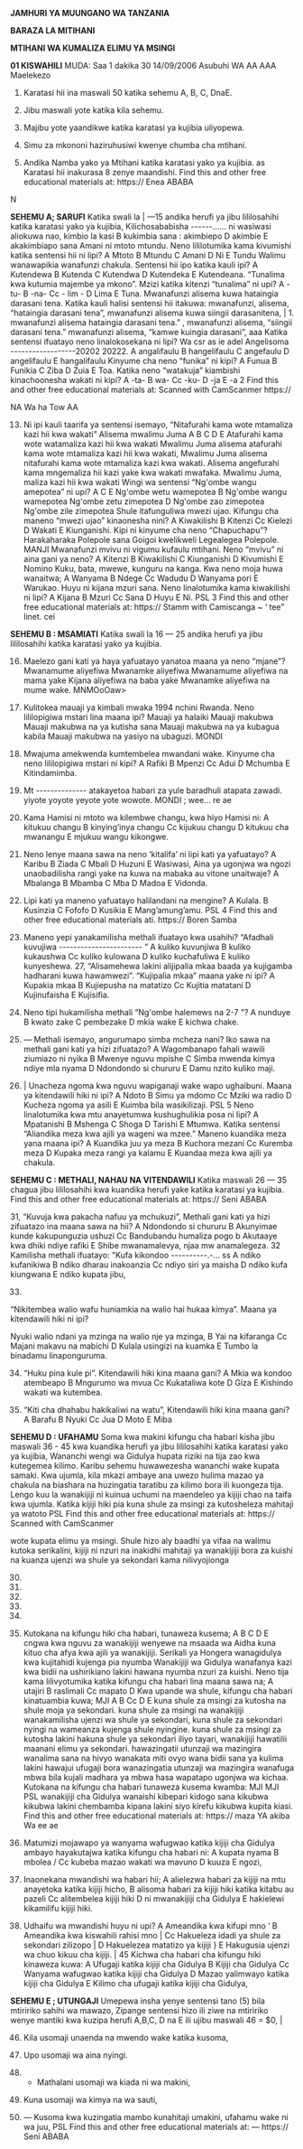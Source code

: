 **JAMHURI YA MUUNGANO WA TANZANIA**

**BARAZA LA MITIHANI**

**MTIHANI WA KUMALIZA ELIMU YA MSINGI**

**01 KISWAHILI**
MUDA: Saa 1 dakika 30 14/09/2006 Asubuhi
WA AA AAA
Maelekezo

1. Karatasi hii ina maswali 50 katika sehemu A, B, C, DnaE.

2. Jibu maswali yote katika kila sehemu.

3. Majibu yote yaandikwe katika karatasi ya kujibia uliyopewa.

4. Simu za mkononi haziruhusiwi kwenye chumba cha mtihani.

5. Andika Namba yako ya Mtihani katika karatasi yako ya kujibia.
as Karatasi hii inakurasa 8 zenye maandishi.
Find this and other free educational materials at:
https:// Enea ABABA

N

**SEHEMU A; SARUFI**
Katika swali la | —15 andika herufi ya jibu lililosahihi katika karatasi yako ya kujibia,
Kilichosababisha ------...... ni wasiwasi aliokuwa nao,
kimbio la kasi
   B kukimbia sana
: akimbiepo
   D akimbie
   E akakimbiapo sana
Amani ni mtoto mtundu. Neno lililotumika kama kivumishi katika sentensi hii ni lipi?
   A Mtoto
   B Mtundu
   C Amani
   D Ni
   E Tundu
Walimu wanawapikia wanafunzi chakula. Sentensi hii ipo katika kauli ipi?
   A Kutendewa
   B Kutenda
   C Kutendwa
   D Kutendeka
   E Kutendeana.
“Tunalima kwa kutumia majembe ya mkono”. Mzizi katika kitenzi “tunalima” ni upi?
   A -tu- B -na- Cc - lim - D
Lima E
Tuna.
Mwanafunzi alisema kuwa hataingia darasani tena. Katika kauli halisi sentensi hii itakuwa:
mwanafunzi, alisema, “hataingia darasani tena”,
mwanafunzi alisema kuwa siingii darasanitena, | 1. 
mwanafunzi alisema hataingia darasani tena.” ,
mwanafunzi alisema, “siingii darasani tena.”
mwanafunzi alisema, “kamwe kuingia darasani”,
aaa
Katika sentensi ifuatayo neno linalokosekana ni lipi?
Wa csr as ie adel
Angelisoma ------------------20202 20222. A angalifaulu B hangelifaulu C angefaulu D angelifaulu E hangalifaulu
Kinyume cha neno “funika” ni kipi?
   A Funua B Funikia C Ziba D Zuia E Toa.
Katika neno “watakuja” kiambishi kinachoonesha wakati ni kipi?
   A -ta- B wa- Cc -ku- D -ja E -a
2
Find this and other free educational materials at:
Scanned with CamScanmer https://

NA
Wa ha Tow
AA

13. Ni ipi kauli taarifa ya sentensi isemayo, “Nitafurahi kama wote mtamaliza kazi hii kwa wakati”
Alisema mwalimu Juma
A
B
C
D
E
Atafurahi kama wote watamaliza kazi hii kwa wakati
Mwalimu Juma alisema atafurahi kama wote mtamaliza kazi hii kwa wakati,
Mwalimu Juma alisema nitafurahi kama wote mtamaliza kazi kwa wakati.
Alisema angefurahi kama mngemaliza hii kazi yake kwa wakati mwafaka.
Mwalimu Juma, maliza kazi hii kwa wakati
Wingi wa sentensi “Ng'ombe wangu amepotea” ni upi?
A
C
E
Ng'ombe wetu wamepotea B Ng'ombe wangu wamepotea
Ng'ombe zetu zimepotea D Ng'ombe zao zimepotea
Ng'ombe zile zimepotea
Shule itafunguliwa mwezi ujao. Kifungu cha maneno “mwezi ujao” kinaonesha nini?
   A Kiwakilishi
   B Kitenzi
Cc Kielezi
   D Wakati
   E Kiunganishi.
Kipi ni kinyume cha neno “Chapuchapu”?
Harakaharaka
Polepole sana
Goigoi kwelikweli
Legealegea
Polepole.
MANJI
Mwanafunzi mvivu ni vigumu kufaulu mtihani. Neno “mvivu” ni aina gani ya neno?
   A Kitenzi
   B Kiwakilishi
   C Kiunganishi
   D Kivumishi
   E Nomino
Kuku, bata, mwewe, kunguru na kanga. Kwa neno moja huwa wanaitwa;
   A Wanyama
   B Ndege
Cc Wadudu
   D Wanyama pori
   E Warukao.
Huyu ni kijana mzuri sana. Neno linalotumika kama kiwakilishi ni lipi?
   A Kijana
   B Mzuri
Cc Sana
   D Huyu
   E Ni.
PSL 3
Find this and other free educational materials at:
https:// Stamm with Camiscanga
~ ‘
tee” linet. cei

**SEHEMU B : MSAMIATI**
Katika swali la 16 — 25 andika herufi ya jibu lililosahihi katika karatasi yako ya kujibia.

16. Maelezo gani kati ya haya yafuatayo yanatoa maana ya neno “mjane”?
Mwanamume aliyefiwa
Mwanamke aliyefiwa
Mwanamume aliyefiwa na mama yake
Kijana aliyefiwa na baba yake
Mwanamke aliyefiwa na mume wake.
MNMOoOaw>

17. Kulitokea mauaji ya kimbali mwaka 1994 nchini Rwanda. Neno lililopigiwa mstari lina maana ipi?
Mauaji ya halaiki
Mauaji makubwa
Mauaji makubwa na ya kutisha sana
Mauaji makubwa na ya kubagua kabila
Mauaji makubwa na yasiyo na ubaguzi.
MONDI

18. Mwajuma amekwenda kumtembelea mwandani wake. Kinyume cha neno lililopigiwa mstari ni kipi?
   A Rafiki
   B Mpenzi
Cc Adui
   D Mchumba
   E Kitindamimba.

19. Mt -------------- atakayetoa habari za yule baradhuli atapata zawadi.
yiyote yoyote yeyote yote wowote.
MONDI
; wee... re ae

20. Kama Hamisi ni mtoto wa kilembwe changu, kwa hiyo Hamisi ni:
   A kitukuu changu
   B kinying’inya changu
Cc kijukuu changu
   D kitukuu cha mwanangu
   E mjukuu wangu kikongwe.

21. Neno lenye maana sawa na neno ‘kitalifa’ ni lipi kati ya yafuatayo?
   A Karibu B Ziada C Mbali D Huzuni E Wasiwasi,
Aina ya ugonjwa wa ngozi unaobadilisha rangi yake na kuwa na mabaka au vitone unaitwaje?
   A Mbalanga B Mbamba C Mba D Madoa E Vidonda.

23. Lipi kati ya maneno yafuatayo halilandani na mengine?
   A Kulala. B Kusinzia C Fofofo D Kusikia E Mang’amung’amu.
PSL 4
Find this and other free educational materials ati.
https:// Boren Samba

26. Maneno yepi yanakamilisha methali ifuatayo kwa usahihi?
“Afadhali kuvujiwa ----------------------- ”
   A kuliko kuvunjiwa
   B kuliko kukaushwa
Cc kuliko kulowana
   D kuliko kuchafuliwa
   E kuliko kunyeshewa.
27, “Alisamehewa lakini alijipalia mkaa baada ya kujigamba hadharani kuwa hawamwezi”. “Kujipalia mkaa” maana yake ni ipi?
   A Kupakia mkaa
   B Kujiepusha na matatizo
Cc Kujitia matatani
   D Kujinufaisha
   E Kujisifia.

28. Neno tipi hukamilisha methali “Ng'ombe halemews na 2-7 ”?
   A nunduye B kwato zake C pembezake D mkia wake E kichwa chake.

29. — Methali isemayo, angurumapo simba mcheza nani? Iko sawa na methali gani kati ya hizi zifuatazo?
   A Wagombanapo fahali wawili ziumiazo ni nyika
   B Mwenye nguvu mpishe
   C Simba mwenda kimya ndiye mla nyama
   D Ndondondo si chururu
   E Damu nzito kuliko maji.

30. | Unacheza ngoma kwa nguvu wapiganaji wake wapo ughaibuni. Maana ya kitendawili hiki ni ipi?
   A Ndoto
   B Simu ya mdomo
Cc Mziki wa radio
   D Kucheza ngoma ya asili
   E Kuimba bila wasikilizaji.
PSL 5
Neno linalotumika kwa mtu anayetumwa kushughulikia posa ni lipi?
   A Mpatanishi B Mshenga C Shoga D Tarishi E Mtumwa.
Katika sentensi “Aliandika meza kwa ajili ya wageni wa mzee.” Maneno kuandika meza yana maana ipi?
   A Kuandika juu ya meza
   B Kuchora mezani
Cc Kuremba meza
   D Kupaka meza rangi ya kalamu
   E Kuandaa meza kwa ajili ya chakula.

**SEHEMU C : METHALI, NAHAU NA VITENDAWILI**
Katika maswali 26 — 35 chagua jibu lililosahihi kwa kuandika herufi yake katika karatasi ya kujibia.
Find this and other free educational materials at:
https:// Seni ABABA

31, “Kuvuja kwa pakacha nafuu ya mchukuzi”, Methali gani kati ya hizi zifuatazo ina maana sawa na hii?
   A Ndondondo si chururu
   B Akunyimae kunde kakupunguzia ushuzi
Cc Bandubandu humaliza pogo b Akutaaye kwa dhiki ndiye rafiki
   E Shibe mwanamalevya, njaa mw anamalegeza.
32 Kamilisha methali ifuatayo:
"Kufa kikondoo ----------.-... ss
   A ndiko kufanikiwa
   B ndiko dharau inakoanzia
Cc ndiyo siri ya maisha
   D ndiko kufa kiungwana
   E ndiko kupata jibu,

33. 
“Nikitembea walio wafu huniamkia na walio hai hukaa kimya”. Maana ya kitendawili hiki ni ipi?
>
Nyuki walio ndani ya mzinga na walio nje ya mzinga,
   B Yai na kifaranga
Cc Majani makavu na mabichi
   D Kulala usingizi na kuamka
   E Tumbo la binadamu linaponguruma.

34. “Huku pina kule pi”. Kitendawili hiki kina maana gani?
   A Mkia wa kondoo atembeapo
   B Mngurumo wa mvua
Cc Kukataliwa kote
   D Giza
   E Kishindo wakati wa kutembea.

35. “Kiti cha dhahabu hakikaliwi na watu”, Kitendawili hiki kina maana gani?
   A Barafu B Nyuki Cc Jua D Moto E Miba

**SEHEMU D : UFAHAMU**
Soma kwa makini kifungu cha habari kisha jibu maswali 36 - 45 kwa kuandika herufi ya jibu lililosahihi katika karatasi yako ya kujibia,
Wananchi wengi wa Gidulya hupata riziki na tija zao kwa kutegemea kilimo. Karibu sehemu huwawezesha wananchi wake kupata samaki.
Kwa ujumla, kila mkazi ambaye ana uwezo hulima mazao ya chakula na biashara na huzingatia taratibu za kilimo bora ili kuongeza tija. Lengo kuu la wanakijiji ni kuinua uchumi na maendeleo ya kijiji chao na taifa kwa ujumla. Katika kijiji hiki pia kuna shule za msingi za kutosheleza mahitaji ya watoto
PSL
Find this and other free educational materials at:
https://
Scanned with CamScanmer

wote kupata elimu ya msingi. Shule hizo aly baadhi ya vifaa na walimu kutoka serikalini,
kijiji ni nzuri na inakidhi mahitaji ya wanakijiji bora za kuishi na kuanza ujenzi wa shule ya sekondari kama nilivyojionga

30.

37.

38.

39.

40.

41. Kutokana na kifungu hiki cha habari, tunaweza kusema;
A
B
C
D
E
cngwa kwa nguvu za wanakijiji wenyewe na msaada wa
Aidha kuna kituo cha afya kwa ajili ya wanakijiji. Serikali ya
Hongera wanagidulya kwa kujitahidi kujenga pia nyumba
Wanakijiji wa Gidulya wanafanya kazi kwa bidii na ushirikiano lakini hawana nyumba nzuri za kuishi.
Neno tija kama lilivyotumika katika kifungu cha habari lina maana sawa na;
A
utajiri B raslimali Cc mapato D
Kwa upande wa shule, kifungu cha habari kinatuambia kuwa;
MJI
A
B
Cc
D
E
kuna shule za msingi za kutosha na shule moja ya sekondari.
kuna shule za msingi na wanakijiji wanakamilisha ujenzi wa shule ya sekondari,
kuna shule za sekondari nyingi na wameanza kujenga shule nyingine.
kuna shule za msingi za kutosha lakini hakuna shule ya sekondari iliyo tayari,
wanakijiji hawatilii maanani elimu ya sekondari.
hawazingatii utunzaji wa mazingira wanalima sana na hivyo wanakata miti ovyo wana bidii sana ya kulima lakini hawajui ufugaji bora wanazingatia utunzaji wa mazingira wanafuga mbwa bila kujali madhara ya mbwa hasa wapatapo ugonjwa wa kichaa.
Kutokana na kifungu cha habari tunaweza kusema kwamba:
MJI
MJI
PSL
wanakijiji cha Gidulya wanaishi kibepari kidogo sana kikubwa kikubwa lakini chembamba kipana lakini siyo kirefu kikubwa kupita kiasi.
Find this and other free educational materials at:
https://
maza YA akiba
Wa ee ae

42. Matumizi mojawapo ya wanyama wafugwao katika kijiji cha Gidulya ambayo hayakutajwa katika kifungu cha habari ni:
   A kupata nyama
   B mbolea /
Cc kubeba mazao wakati wa mavuno
   D kuuza
   E ngozi,

43. Inaonekana mwandishi wa habari hii;
   A alielezwa habari za kijiji na mtu anayetoka katika kijiji hicho,
   B alisoma habari za kijiji hiki katika kitabu au pazeli
Cc alitembelea kijiji hiki
   D ni mwanakijiji cha Gidulya
   E hakielewi kikamilifu kijiji hiki.

44. Udhaifu wa mwandishi huyu ni upi?
   A Ameandika kwa kifupi mno ‘
   B Ameandika kwa kiswahili rahisi mno |
Cc Hakueleza idadi ya shule za sekondari zilizopo |
   D Hakuelezea matatizo ya kijiji }
   E Hakugusia ujenzi wa chuo kikuu cha kijiji. |
45 Kichwa cha habari cha kifungu hiki kinaweza kuwa:
   A Ufugaji katika kijiji cha Gidulya
   B Kijiji cha Gidulya
Cc Wanyama wafugwao katika kijiji cha Gidulya
   D Mazao yalimwayo katika kijiji cha Gidulya
   E Kilimo cha ufugaji katika kijiji cha Gidulya,

**SEHEMU E ; UTUNGAJI**
Umepewa insha yenye sentensi tano (5) bila mtiririko sahihi wa mawazo, Zipange sentensi hizo ili ziwe na mtiririko wenye mantiki kwa kuzipa herufi A,B,C, D na E ili ujibu maswali 46 = $0, |

46. Kila usomaji unaenda na mwendo wake katika kusoma,

47. Upo usomaji wa aina nyingi.

48. - Mathalani usomaji wa kiada ni wa makini,

49. Kuna usomaji wa kimya na wa sauti,

50. — Kusoma kwa kuzingatia mambo kunahitaji umakini, ufahamu wake ni wa juu,
PSL
Find this and other free educational materials at: —
https:// Seni ABABA